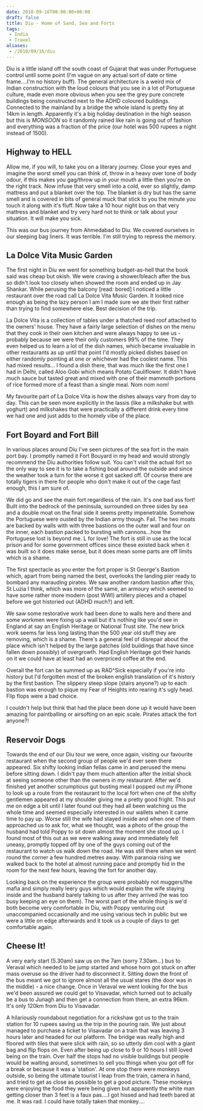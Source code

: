 ```yaml
---
date: 2010-09-16T00:00:00+00:00
draft: false
title: Diu - Home of Sand, Sea and Forts
tags:
 - India
 - Travel
aliases:
 - /2010/09/16/diu
---
```

Diu is a little island off the south coast of Gujarat that was under Portuguese control until some point (I'm vague on any actual sort of date or time frame....I'm no history buff). The general architecture is a weird mix of Indian construction with the loud colours that you see in a lot of Portuguese culture, made even more obvious when you see the grey pure concrete buildings being constructed next to the ADHD coloured buildings. Connected to the mainland by a bridge the whole island is pretty tiny at 14km in length. Apparently it's a big holiday destination in the high season but this is _MONSOON_ so it randomly rained like rain is going out of fashion and everything was a fraction of the price (our hotel was 500 rupees a night instead of 1500).

## Highway to HELL
Allow me, if you will, to take you on a literary journey. Close your eyes and imagine the worst smell you can think of, throw in a heavy over tone of body odour, if this makes you gag/throw up in your mouth a little then you're on the right track. Now infuse that very smell into a cold, ever so slightly, damp mattress and put a blanket over the top. The blanket is dry but has the same smell and is covered in bits of general muck that stick to you the minute you touch it along with it's fluff. Now take a 10 hour night bus on that very mattress and blanket and try very hard not to think or talk about your situation. It will make you sick.

This was our bus journey from Ahmedabad to Diu. We covered ourselves in our sleeping bag liners. It was terrible. I'm still trying to repress the memory.

## La Dolce Vita Music Garden
The first night in Diu we went for something budget-as-hell that the book said was cheap but okish. We were craving a shower/bleach after the bus so didn't look too closely when showed the room and ended up in Jay Shankar. While perusing the balcony [read: bored] I noticed a little restaurant over the road call La Dolce Vita Music Garden. It looked nice enough as being the lazy person I am I made sure we ate their first rather than trying to find somewhere else. Best decision of the trip.

La Dolce Vita is a collection of tables under a thatched reed roof attached to the owners' house. They have a fairly large selection of dishes on the menu that they cook in their own kitchen and were always happy to see us - probably because we were their only customers 99% of the time. They even helped us to learn a lot of the dish names, which became invaluable in other restaurants as up until that point I'd mostly picked dishes based on either randomly pointing at one or whichever had the coolest name. This had mixed results... I found a dish there, that was much like the first one I had in Delhi, called Aloo Gobi which means Potato Cauliflower. It didn't have much sauce but tasted great and mixed with one of their mammoth portions of rice formed more of a feast than a single meal. Nom nom nom!

My favourite part of La Dolce Vita is how the dishes always vary from day to day. This can be seen more explicitly in the lassis (like a milkshake but with yoghurt) and milkshakes that were practically a different drink every time we had one and just adds to the homely vibe of the place.


## Fort Boyard and Fort Bill
In various places around Diu I've seen pictures of the sea fort in the main port bay. I promptly named it Fort Bouyard in my head and would strongly recommend the Diu authorities follow suit. You can't visit the actual fort so the only way to see it is to take a fishing boat around the outside and since the weather took a turn for the worse it got sacked off. Of course there are totally tigers in there for people who don't make it out of the cage fast enough, this I am sure of.

We did go and see the main fort regardless of the rain. It's one bad ass fort! Built into the bedrock of the peninsula, surrounded on three sides by sea and a double moat on the final side it seems pretty impenetrable. Somehow the Portuguese were ousted by the Indian army though. Fail. The two moats are backed by walls with with three bastions on the outer wall and four on the inner, each bastion packed to bursting with cannons...how the Portuguese lost is beyond me. L for love! The fort is still in use as the local prison and for some government offices since these existed back when it was built so it does make sense, but it does mean some parts are off limits which is a shame.

The first spectacle as you enter the fort proper is St George's Bastion which, apart from being named the best, overlooks the landing pier ready to bombard any marauding pirates. We saw another random bastion after this, St Luzia I think, which was more of the same, an armoury which seemed to have some rather more modern (post WWI) artillery pieces and a chapel before we got historied out (ADHD much?) and left. 

We saw some restorative work had been done to walls here and there and some workmen were fixing up a wall but it's nothing like you'd see in England at say an English Heritage or National Trust site. The new brick work seems far less long lasting than the 500 year old stuff they are removing, which is a shame. There's a general feel of disrepair about the place which isn't helped by the large patches (old buildings that have since fallen down possibly) of overgrowth. Had English Heritage got their hands on it we could have at least had an overpriced coffee at the end.

Overall the fort can be summed up as RAD^Sick especially if you're into history but I'd forgotten most of the broken english translation of it's history by the first bastion. The slippery steep slope (stairs anyone?) up to each bastion was enough to pique my Fear of Heights into rearing it's ugly head. Flip flops were a bad choice.

I couldn't help but think that had the place been done up it would have been amazing for paintballing or airsofting on an epic scale. Pirates attack the fort anyone?!


## Reservoir Dogs
Towards the end of our Diu tour we were, once again, visiting our favourite restaurant when the second group of people we'd ever seen there appeared. Six shifty looking indian fellas came in and perused the menu before sitting down. I didn't pay them much attention after the initial shock at seeing someone other than the owners in _my_ restaurant. After we'd finished yet another scrumptious gut busting meal I popped out my iPhone to look up a route from the restaurant to the local fort when one of the shifty gentlemen appeared at my shoulder giving me a pretty good fright. This put me on edge a bit until I later found out they had all been watching us the whole time and seemed especially interested in our wallets when it came time to pay up. Worse still the wife had stayed inside and when one of them approached us to ask for, what we thought, was a photo of the group the husband had told Poppy to sit down almost the moment she stood up. I found most of this out as we were walking away and immediately felt uneasy, promptly topped off by one of the guys coming out of the restaurant to watch us walk down the road. He was still there when we went round the corner a few hundred metres away. With paranoia rising we walked back to the hotel at almost running pace and promptly hid in the room for the next few hours, leaving the fort for another day.

Looking back on the experience the group were probably not muggers/the mafia and simply really leery guys which would explain the wife staying inside and the husband barely talking to us after they arrived (he was too busy keeping an eye on them). The worst part of the whole thing is we'd both become very comfortable in Diu, with Poppy venturing out unaccompanied occasionally and me using various tech in public but we were a little on edge afterwards and it took us a couple of days to get comfortable again.


## Cheese It!
A very early start (5.30am) saw us on the 7am (sorry 7.30am...) bus to Veraval which needed to be jump started and whose horn got stuck on after mass overuse so the driver had to disconnect it. Sitting down the front of the bus meant we got to ignore almost all the usual stares (the door was in the middle) - a nice change. Once in Veraval we went looking for the bus we'd been assured we could get to Visavadar, which turned out to actually be a bus to Junagh and then get a connection from there, an extra 96km. It's only 120km from Diu to Visavadar.

A hilariously roundabout negotiation for a rickshaw got us to the train station for 10 rupees saving us the trip in the pouring rain. We just about managed to purchase a ticket to Visavadar on a train that was leaving 3 hours later and headed for our platform. The bridge was really high and floored with tiles that were slick with rain, so so utterly dim cool with a giant bag and flip flops on. Even after being up close to 9 or 10 hours I still loved being on the train. Over half the stops had no visible buildings but people would be waiting around, sometimes to sell you things when you got off for a break or because it was a 'station'. At one stop there were monkeys outside, so being the ultimate tourist I leap from the train, camera in hand, and tried to get as close as possible to get a good picture. These monkeys were enjoying the food they were being given but apparently the white man getting closer than 3 feet is a faux pas....I got hissed and had teeth bared at me. It was rad. I could have totally taken that monkey....
